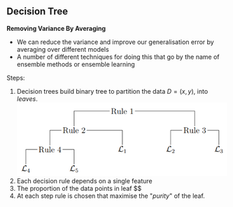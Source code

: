 ## Decision Tree
**Removing Variance By Averaging**
- We can reduce the variance and improve our generalisation error by averaging over different models
- A number of different techniques for doing this that go by the name of ensemble methods or ensemble learning

Steps:
1. Decision trees build binary tree to partition the data $D = {(x, y)}$, into _leaves_.
![](https://github.com/werdnakof/Advanced-Machine-Learning-Notes/blob/master/images/ensembleLearning1.png?raw=true)
2. Each decision rule depends on a single feature
3. The proportion of the data points in leaf $$
4. At each step rule is chosen that maximise the "_purity_" of the leaf.








<!--stackedit_data:
eyJoaXN0b3J5IjpbLTczODY2NjExOSwtMTE3NTgxODU3NywtMz
I0MzQxMjQ5LDE5NDAwMzk4MTcsMTcyNTkxOTkyNF19
-->
